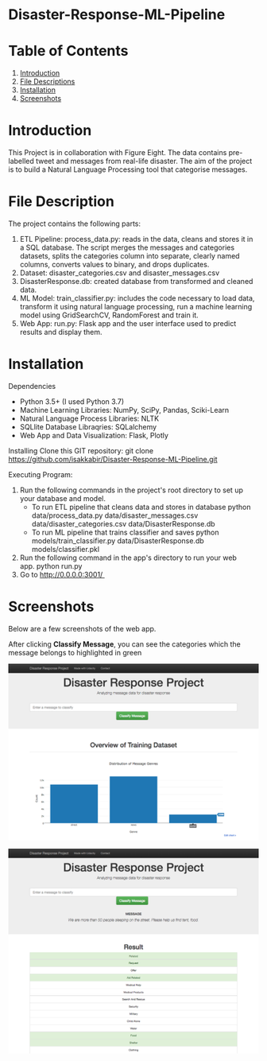 # Disaster-Response-ML-Pipeline

# Table of Contents<a name="Table of Contents"></a>

1. [Introduction](#introduction)
2. [File Descriptions](#files)
3. [Installation](#installation)
4. [Screenshots](#pictures)


# Introduction<a name="introduction"></a>
This Project is in collaboration with Figure Eight. The data contains pre-labelled tweet and messages from real-life disaster. The aim of the project is to build a Natural Language Processing tool that categorise messages.

# File Description<a name="files"></a>
The project contains the following parts:  
1. ETL Pipeline: process_data.py: reads in the data, cleans and stores it in a SQL database. The script merges the messages and categories datasets, splits the categories column into separate, clearly named columns, converts values to binary, and drops duplicates.
2. Dataset: disaster_categories.csv and disaster_messages.csv 
3. DisasterResponse.db: created database from transformed and cleaned data.
4. ML Model: train_classifier.py: includes the code necessary to load data, transform it using natural language processing, run a machine learning model using GridSearchCV, RandomForest and train it. 
5. Web App: run.py: Flask app and the user interface used to predict results and display them.


# Installation<a name="installation"></a>
Dependencies
* Python 3.5+ (I used Python 3.7)
* Machine Learning Libraries: NumPy, SciPy, Pandas, Sciki-Learn
* Natural Language Process Libraries: NLTK
* SQLlite Database Libraqries: SQLalchemy
* Web App and Data Visualization: Flask, Plotly

Installing
Clone this GIT repository:
git clone https://github.com/isakkabir/Disaster-Response-ML-Pipeline.git


Executing Program:
1. Run the following commands in the project's root directory to set up your database and model.
    * To run ETL pipeline that cleans data and stores in database python data/process_data.py data/disaster_messages.csv data/disaster_categories.csv data/DisasterResponse.db
    * To run ML pipeline that trains classifier and saves python models/train_classifier.py data/DisasterResponse.db models/classifier.pkl
2. Run the following command in the app's directory to run your web app. python run.py 
3. Go to http://0.0.0.0:3001/ 


# Screenshots<a name="pictures"></a>
Below are a few screenshots of the web app.

After clicking **Classify Message**, you can see the categories which the message belongs to highlighted in green

![Sample Output](pictures/disaster-response-project1.png)

![Main Page](pictures/disaster-response-project2.png)

